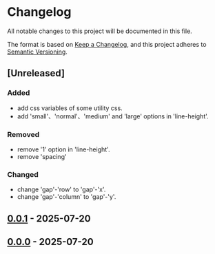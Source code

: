 # Changelog

All notable changes to this project will be documented in this file.

The format is based on [Keep a Changelog](https://keepachangelog.com/en/1.1.0/),
and this project adheres to [Semantic Versioning](https://semver.org/spec/v2.0.0.html).

## [Unreleased]

### Added
* add css variables of some utility css.
* add 'small'、'normal'、'medium' and 'large' options in 'line-height'.
### Removed
* remove '1' option in 'line-height'.
* remove 'spacing'
### Changed
* change 'gap'-'row' to 'gap'-'x'.
* change 'gap'-'column' to 'gap'-'y'.

## [0.0.1] - 2025-07-20
[0.0.1]: https://github.com/ian5030560/forge-css/releases/tag/v0.0.1

## [0.0.0] - 2025-07-20
[0.0.0]: https://github.com/ian5030560/forge-css/releases/tag/v0.0.0